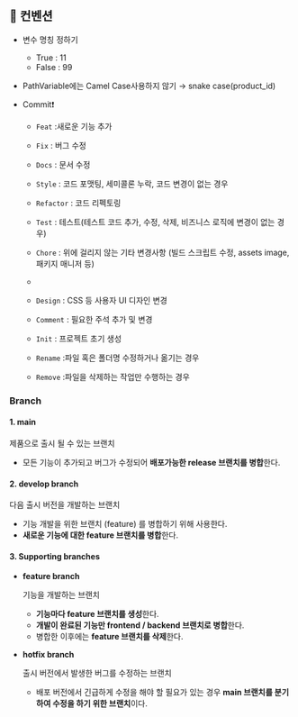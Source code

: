 ## 📌 컨벤션
- 변수 명칭 정하기 
  - True : 11
  - False : 99

- PathVariable에는 Camel Case사용하지 않기 → snake case(product_id)

- Commit❗

  - `Feat` :새로운 기능 추가

  - `Fix` : 버그 수정

  - `Docs` : 문서 수정

  - `Style` : 코드 포맷팅, 세미콜론 누락, 코드 변경이 없는 경우

  - `Refactor` : 코드 리펙토링

  - `Test` : 테스트(테스트 코드 추가, 수정, 삭제, 비즈니스 로직에 변경이 없는 경우)

  - `Chore` : 위에 걸리지 않는 기타 변경사항 (빌드 스크립트 수정, assets image, 패키지 매니저 등)
  - 

  - `Design` : CSS 등 사용자 UI 디자인 변경

  - `Comment` : 필요한 주석 추가 및 변경

  - `Init` : 프로젝트 초기 생성

  - `Rename` :파일 혹은 폴더명 수정하거나 옮기는 경우

  - `Remove` :파일을 삭제하는 작업만 수행하는 경우

### Branch
#### 1. main

제품으로 출시 될 수 있는 브랜치

- 모든 기능이 추가되고 버그가 수정되어 **배포가능한 release 브랜치를 병합**한다.

#### 2. develop branch

다음 출시 버전을 개발하는 브랜치

- 기능 개발을 위한 브랜치 (feature) 를 병합하기 위해 사용한다.
- **새로운 기능에 대한 feature 브랜치를 병합**한다.

#### 3. Supporting branches

- **feature branch**
    
    기능을 개발하는 브랜치
    
    - **기능마다 feature 브랜치를 생성**한다.
    - **개발이 완료된 기능만 frontend / backend 브랜치로 병합**한다.
    - 병합한 이후에는 **feature 브랜치를 삭제**한다.
- **hotfix branch**
    
    출시 버전에서 발생한 버그를 수정하는 브랜치
    
    - 배포 버전에서 긴급하게 수정을 해야 할 필요가 있는 경우 **main 브랜치를 분기하여 수정을 하기 위한 브랜치**이다.

